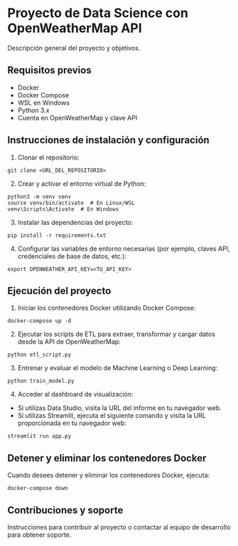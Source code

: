 # Proyecto de Data Science con OpenWeatherMap API

Descripción general del proyecto y objetivos.

## Requisitos previos

- Docker
- Docker Compose
- WSL en Windows
- Python 3.x
- Cuenta en OpenWeatherMap y clave API

## Instrucciones de instalación y configuración

1. Clonar el repositorio:
```
git clone <URL_DEL_REPOSITORIO>
```

2. Crear y activar el entorno virtual de Python:
```
python3 -m venv venv
source venv/bin/activate  # En Linux/WSL
venv\Scripts\Activate  # En Windows
```

3. Instalar las dependencias del proyecto:
```
pip install -r requirements.txt
```

4. Configurar las variables de entorno necesarias (por ejemplo, claves API, credenciales de base de datos, etc.):
```
export OPENWEATHER_API_KEY=<TU_API_KEY>
```

## Ejecución del proyecto

1. Iniciar los contenedores Docker utilizando Docker Compose:
```
docker-compose up -d
```

2. Ejecutar los scripts de ETL para extraer, transformar y cargar datos desde la API de OpenWeatherMap:
```
python etl_script.py
```

3. Entrenar y evaluar el modelo de Machine Learning o Deep Learning:
```
python train_model.py
```

4. Acceder al dashboard de visualización:

- Si utilizas Data Studio, visita la URL del informe en tu navegador web.
- Si utilizas Streamlit, ejecuta el siguiente comando y visita la URL proporcionada en tu navegador web:
```
streamlit run app.py
```

## Detener y eliminar los contenedores Docker

Cuando desees detener y eliminar los contenedores Docker, ejecuta:
```
docker-compose down
```

## Contribuciones y soporte

Instrucciones para contribuir al proyecto o contactar al equipo de desarrollo para obtener soporte.